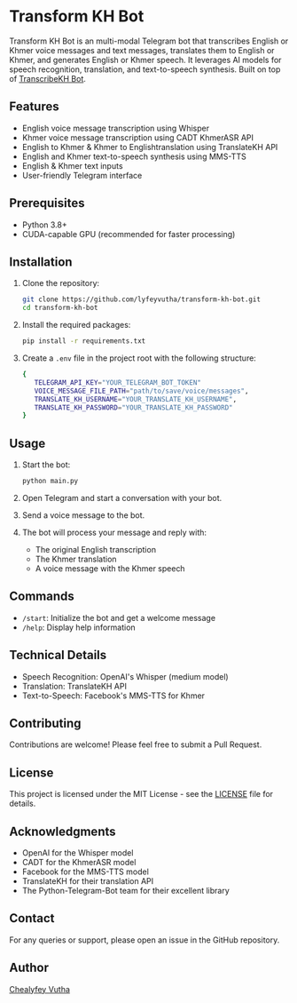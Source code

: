 # Transform KH Bot

Transform KH Bot is an multi-modal Telegram bot that transcribes English or Khmer voice messages and text messages, translates them to English or Khmer, and generates English or Khmer speech. It leverages AI models for speech recognition, translation, and text-to-speech synthesis. Built on top of [TranscribeKH Bot](https://github.com/lyfeyvutha/transcribe-kh-bot).

## Features

- English voice message transcription using Whisper
- Khmer voice message transcription using CADT KhmerASR API
- English to Khmer & Khmer to Englishtranslation using TranslateKH API
- English and Khmer text-to-speech synthesis using MMS-TTS
- English & Khmer text inputs
- User-friendly Telegram interface

## Prerequisites

- Python 3.8+
- CUDA-capable GPU (recommended for faster processing)

## Installation

1. Clone the repository:
   ```bash
   git clone https://github.com/lyfeyvutha/transform-kh-bot.git
   cd transform-kh-bot
   ```

2. Install the required packages:
   ```bash
   pip install -r requirements.txt
   ```

3. Create a `.env` file in the project root with the following structure:
   ```bash
   {
      TELEGRAM_API_KEY="YOUR_TELEGRAM_BOT_TOKEN"
      VOICE_MESSAGE_FILE_PATH="path/to/save/voice/messages",
      TRANSLATE_KH_USERNAME="YOUR_TRANSLATE_KH_USERNAME",
      TRANSLATE_KH_PASSWORD="YOUR_TRANSLATE_KH_PASSWORD"
   }
   ```

## Usage

1. Start the bot:
   ```bash
   python main.py
   ```

2. Open Telegram and start a conversation with your bot.

3. Send a voice message to the bot.

4. The bot will process your message and reply with:
   - The original English transcription
   - The Khmer translation
   - A voice message with the Khmer speech

## Commands

- `/start`: Initialize the bot and get a welcome message
- `/help`: Display help information

## Technical Details

- Speech Recognition: OpenAI's Whisper (medium model)
- Translation: TranslateKH API
- Text-to-Speech: Facebook's MMS-TTS for Khmer

## Contributing

Contributions are welcome! Please feel free to submit a Pull Request.

## License

This project is licensed under the MIT License - see the [LICENSE](https://github.com/lyfeyvutha/transform-kh-bot/blob/main/LICENSE) file for details.

## Acknowledgments

- OpenAI for the Whisper model
- CADT for the KhmerASR model
- Facebook for the MMS-TTS model
- TranslateKH for their translation API
- The Python-Telegram-Bot team for their excellent library

## Contact

For any queries or support, please open an issue in the GitHub repository.

## Author

[Chealyfey Vutha](https://github.com/lyfeyvutha)
